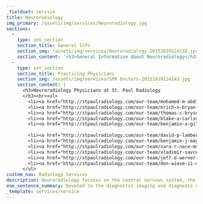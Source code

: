 ```yaml
---
_fieldset: service
title: Neuroradiology
img_primary: /assets/img/services/Neuroradiology.jpg
sections:
  - 
    type: set_section
    section_title: General Info
    section_img: /assets/img/services/Neuroradiology-20151019124138.jpg
    section_content: '<h3>General Information About Neuroradiology</h3><p>Neuroradiology focuses on the central nervous system (brain and spinal cord) and peripheral nervous system (connecting the central nervous system to limbs and organs), the spine, and head and neck. Neuroradiologists provide primary imaging interpretation of magnetic resonance imaging (MRI) and computed tomography (CT) scans of the head, brain and spine, and perform some diagnostic and therapeutic procedures including pain management injections.</p><p>Similar to other branches of radiology, neuroradiology has both diagnostic and interventional aspects to the subspecialty and uses multiple imaging services for various indications and diagnosis. Examinations performed include both diagnostic MRI and CT along with therapeutic procedures such as pain management injections.</p><p><strong>Common Diseases:</strong></p><ul><li>Cerebrovascular Disease - stroke</li><li>Neoplastic Disease - brain tumor</li><li>Trauma - brain hemorrhage</li><li>Inflammatory/Infectious Disease - MS<span></span></li></ul>'
  - 
    type: set_section
    section_title: Practicing Physicians
    section_img: /assets/img/services/SPR Doctors-20151019124143.jpg
    section_content: |
      <h3>Neuroradiology Physicians at St. Paul Radiology
      </h3><hr><ul>
      	<li><a href="http://stpaulradiology.com/our-team/mohamed-m-abdihalim-md" title="Martin J. Asis, M.D." target="_blank">Mohamed M. Abdihalim, MD</a></li><li><a href="http://stpaulradiology.com/our-team/martin-j-asis-md" title="Martin J. Asis, M.D." target="_blank">Martin J. Asis, MD</a></li>
      	<li><a href="http://stpaulradiology.com/our-team/erich-n-bryan-md" title="Erich N. Bryan, M.D." target="_blank">Erich N. Bryan, MD</a></li>
      	<li><a href="http://stpaulradiology.com/our-team/thomas-c-bryson-md" title="Thomas C. Bryson, M.D." target="_blank">Thomas C. Bryson, MD</a></li>
      	<li><a href="http://stpaulradiology.com/our-team/blake-a-carlson-md" title="Blake A. Carlson, M.D." target="_blank">Blake A. Carlson, MD</a></li>
      	<li><a href="http://stpaulradiology.com/our-team/benjamin-a-gilloon-md" title="Benjamin A. Gilloon, M.D." target="_blank">Benjamin A. Gilloon, MD</a></li>
      	
      	<li><a href="http://stpaulradiology.com/our-team/david-p-lambert-md" title="David P. Lambert, M.D." target="_blank">David P. Lambert, MD</a></li><li><a href="http://stpaulradiology.com/our-team/kristin-a-lieberman-md" target="_blank">Kristin A. Lieberman, MD</a></li>
      	<li><a href="http://stpaulradiology.com/our-team/benjamin-j-may-md" title="Benjamin J. May, M.D." target="_blank">Benjamin J. May, MD</a></li>
      	<li><a href="http://stpaulradiology.com/our-team/sara-r-nace-md" title="Sara R. Nace, MD" target="_blank">Sara R. Nace, MD</a></li>
      	<li><a href="http://stpaulradiology.com/our-team/vladimir-savcenko-md" title="Vladimir Savcenko, M.D." target="_blank">Vladimir Savcenko, MD</a></li><li><a href="https://www.stpaulradiology.com/our-team/deepak-k-somashekar-md">Deepak K. Somashekar, MD</a></li>
      	<li><a href="http://stpaulradiology.com/our-team/jeff-d-werner-md" title="Jeff D. Werner, MD" target="_blank">Jeff D. Werner, MD</a></li>
      	<li><a href="http://stpaulradiology.com/our-team/don-wiese-ii-md-phd" title="Don Wiese II, M.D., Ph.D." target="_blank">Don Wiese II, MD, PhD</a></li>
      </ul>
custom_nav: Radiology Services
description: Neuroradiology focuses on the central nervous system, the peripheral nervous system (connecting the central nervous system to limbs), the spine, head and neck.
one_sentence_summary: Devoted to the diagnostic imaging and diagnosis of the brain and nerves, head, neck and spine.
_template: services/service
---
```





